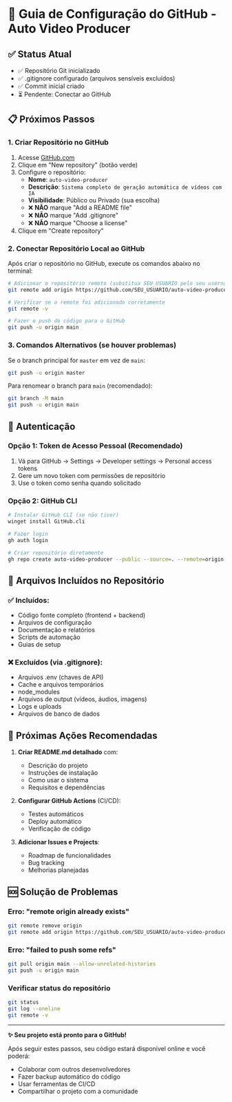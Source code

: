 # 🚀 Guia de Configuração do GitHub - Auto Video Producer

## ✅ Status Atual
- ✅ Repositório Git inicializado
- ✅ .gitignore configurado (arquivos sensíveis excluídos)
- ✅ Commit inicial criado
- ⏳ Pendente: Conectar ao GitHub

## 📋 Próximos Passos

### 1. Criar Repositório no GitHub
1. Acesse [GitHub.com](https://github.com)
2. Clique em "New repository" (botão verde)
3. Configure o repositório:
   - **Nome**: `auto-video-producer`
   - **Descrição**: `Sistema completo de geração automática de vídeos com IA`
   - **Visibilidade**: Público ou Privado (sua escolha)
   - ❌ **NÃO** marque "Add a README file"
   - ❌ **NÃO** marque "Add .gitignore"
   - ❌ **NÃO** marque "Choose a license"
4. Clique em "Create repository"

### 2. Conectar Repositório Local ao GitHub

Após criar o repositório no GitHub, execute os comandos abaixo no terminal:

```bash
# Adicionar o repositório remoto (substitua SEU_USUARIO pelo seu username do GitHub)
git remote add origin https://github.com/SEU_USUARIO/auto-video-producer.git

# Verificar se o remote foi adicionado corretamente
git remote -v

# Fazer o push do código para o GitHub
git push -u origin main
```

### 3. Comandos Alternativos (se houver problemas)

Se o branch principal for `master` em vez de `main`:
```bash
git push -u origin master
```

Para renomear o branch para `main` (recomendado):
```bash
git branch -M main
git push -u origin main
```

## 🔐 Autenticação

### Opção 1: Token de Acesso Pessoal (Recomendado)
1. Vá para GitHub → Settings → Developer settings → Personal access tokens
2. Gere um novo token com permissões de repositório
3. Use o token como senha quando solicitado

### Opção 2: GitHub CLI
```bash
# Instalar GitHub CLI (se não tiver)
winget install GitHub.cli

# Fazer login
gh auth login

# Criar repositório diretamente
gh repo create auto-video-producer --public --source=. --remote=origin --push
```

## 📁 Arquivos Incluídos no Repositório

### ✅ Incluídos:
- Código fonte completo (frontend + backend)
- Arquivos de configuração
- Documentação e relatórios
- Scripts de automação
- Guias de setup

### ❌ Excluídos (via .gitignore):
- Arquivos .env (chaves de API)
- Cache e arquivos temporários
- node_modules
- Arquivos de output (vídeos, áudios, imagens)
- Logs e uploads
- Arquivos de banco de dados

## 🎯 Próximas Ações Recomendadas

1. **Criar README.md detalhado** com:
   - Descrição do projeto
   - Instruções de instalação
   - Como usar o sistema
   - Requisitos e dependências

2. **Configurar GitHub Actions** (CI/CD):
   - Testes automáticos
   - Deploy automático
   - Verificação de código

3. **Adicionar Issues e Projects**:
   - Roadmap de funcionalidades
   - Bug tracking
   - Melhorias planejadas

## 🆘 Solução de Problemas

### Erro: "remote origin already exists"
```bash
git remote remove origin
git remote add origin https://github.com/SEU_USUARIO/auto-video-producer.git
```

### Erro: "failed to push some refs"
```bash
git pull origin main --allow-unrelated-histories
git push -u origin main
```

### Verificar status do repositório
```bash
git status
git log --oneline
git remote -v
```

---

**✨ Seu projeto está pronto para o GitHub!**

Após seguir estes passos, seu código estará disponível online e você poderá:
- Colaborar com outros desenvolvedores
- Fazer backup automático do código
- Usar ferramentas de CI/CD
- Compartilhar o projeto com a comunidade